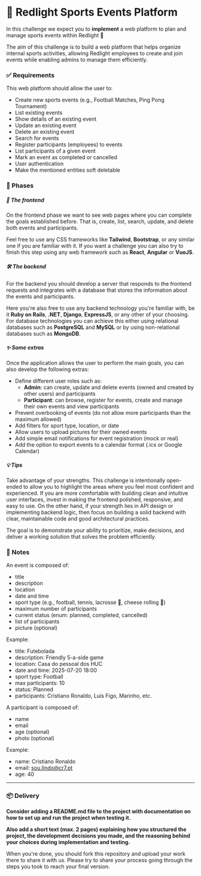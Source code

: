 # 🏅 Redlight Sports Events Platform

In this challenge we expect you to **implement** a web platform to plan and manage sports events within Redlight 🏅

The aim of this challenge is to build a web platform that helps organize internal sports activities, allowing Redlight employees to create and join events while enabling admins to manage them efficiently.

### ✅ Requirements

This web platform should allow the user to:

- Create new sports events (e.g., Football Matches, Ping Pong Tournament)
- List existing events
- Show details of an existing event
- Update an existing event
- Delete an existing event
- Search for events
- Register participants (employees) to events
- List participants of a given event
- Mark an event as completed or cancelled
- User authentication 
- Make the mentioned entities soft deletable

### 🧩 Phases

##### 🎨 The frontend

On the frontend phase we want to see web pages where you can complete the goals established before. That is, create, list, search, update, and delete both events and participants.

Feel free to use any CSS frameworks like **Tailwind**, **Bootstrap**, or any similar one if you are familiar with it. If you want a challenge you can also try to finish this step using any web framework such as **React**, **Angular** or **VueJS**.

##### 🛠️ The backend

For the backend you should develop a server that responds to the frontend requests and integrates with a database that stores the information about the events and participants.

Here you're also free to use any backend technology you're familiar with, be it **Ruby on Rails**, **.NET**, **Django**, **ExpressJS**, or any other of your choosing. For database technologies you can achieve this either using relational databases such as **PostgreSQL** and **MySQL** or by using non-relational databases such as **MongoDB**.

##### ✨ Some extras

Once the application allows the user to perform the main goals, you can also develop the following extras:
- Define different user roles such as:
  - **Admin**: can create, update and delete events (owned and created by other users) and participants
  - **Participant**: can browse, register for events, create and manage their own events and view participants
- Prevent overbooking of events (do not allow more participants than the maximum allowed)
- Add filters for sport type, location, or date
- Allow users to upload pictures for their owned events
- Add simple email notifications for event registration (mock or real)
- Add the option to export events to a calendar format (.ics or Google Calendar)

##### 💡 Tips

Take advantage of your strengths. This challenge is intentionally open-ended to allow you to highlight the areas where you feel most confident and experienced. If you are more comfortable with building clean and intuitive user interfaces, invest in making the frontend polished, responsive, and easy to use. On the other hand, if your strength lies in API design or implementing backend logic, then focus on building a solid backend with clear, maintainable code and good architectural practices.

The goal is to demonstrate your ability to prioritize, make decisions, and deliver a working solution that solves the problem efficiently.

### 📝 Notes

An event is composed of:

- title  
- description  
- location  
- date and time  
- sport type (e.g., football, tennis, lacrosse 🧐, cheese rolling 🧀)  
- maximum number of participants  
- current status (enum: planned, completed, cancelled)  
- list of participants  
- picture (optional)

Example:

- title: Futebolada  
- description: Friendly 5-a-side game  
- location: Casa do pessoal dos HUC  
- date and time: 2025-07-20 18:00  
- sport type: Football  
- max participants: 10  
- status: Planned  
- participants: Cristiano Ronaldo, Luís Figo, Marinho, etc.

A participant is composed of:

- name  
- email  
- age (optional)  
- photo (optional)

Example:

- name: Cristiano Ronaldo  
- email: sou.lindo@cr7.pt  
- age: 40

---

### 📦 Delivery 

**Consider adding a README.md file to the project with documentation on how to set up and run the project when testing it.**

**Also add a short text (max. 2 pages) explaining how you structured the project, the development decisions you made, and the reasoning behind your choices during implementation and testing.**

When you're done, you should fork this repository and upload your work there to share it with us. Please try to share your process going through the steps you took to reach your final version.
